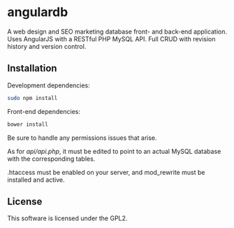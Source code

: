 # angulardb
A web design and SEO marketing database front- and back-end application. Uses AngularJS with a RESTful PHP MySQL API. Full CRUD with revision history and version control.

## Installation

Development dependencies:

```bash
sudo npm install
```

Front-end dependencies:

```bash
bower install
```

Be sure to handle any permissions issues that arise.

As for _api/api.php_, it must be edited to point to an actual MySQL database with the corresponding tables.

.htaccess must be enabled on your server, and mod_rewrite must be installed and active.

## License
This software is licensed under the GPL2.
